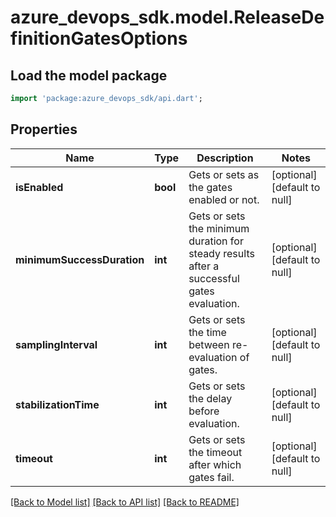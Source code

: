 # azure_devops_sdk.model.ReleaseDefinitionGatesOptions

## Load the model package
```dart
import 'package:azure_devops_sdk/api.dart';
```

## Properties
Name | Type | Description | Notes
------------ | ------------- | ------------- | -------------
**isEnabled** | **bool** | Gets or sets as the gates enabled or not. | [optional] [default to null]
**minimumSuccessDuration** | **int** | Gets or sets the minimum duration for steady results after a successful gates evaluation. | [optional] [default to null]
**samplingInterval** | **int** | Gets or sets the time between re-evaluation of gates. | [optional] [default to null]
**stabilizationTime** | **int** | Gets or sets the delay before evaluation. | [optional] [default to null]
**timeout** | **int** | Gets or sets the timeout after which gates fail. | [optional] [default to null]

[[Back to Model list]](../README.md#documentation-for-models) [[Back to API list]](../README.md#documentation-for-api-endpoints) [[Back to README]](../README.md)


